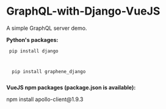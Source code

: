 # GraphQL-with-Django-VueJS
A simple GraphQL server demo.

<b>Python's packages:</b>
<code><p>  pip install django</p>
<p>  pip install graphene_django</p>
</code>
<b>VueJS npm packages (package.json is available):</b>
<p>  npm install apollo-client@1.9.3</p>
